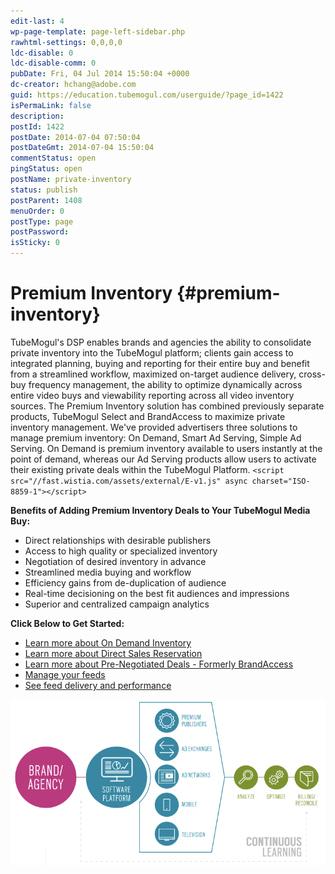 ```yaml
---
edit-last: 4
wp-page-template: page-left-sidebar.php
rawhtml-settings: 0,0,0,0
ldc-disable: 0
ldc-disable-comm: 0
pubDate: Fri, 04 Jul 2014 15:50:04 +0000
dc-creator: hchang@adobe.com
guid: https://education.tubemogul.com/userguide/?page_id=1422
isPermaLink: false
description: 
postId: 1422
postDate: 2014-07-04 07:50:04
postDateGmt: 2014-07-04 15:50:04
commentStatus: open
pingStatus: open
postName: private-inventory
status: publish
postParent: 1408
menuOrder: 0
postType: page
postPassword: 
isSticky: 0
---
```


# Premium Inventory {#premium-inventory}

TubeMogul's DSP enables brands and agencies the ability to consolidate private inventory into the TubeMogul platform; clients gain access to integrated planning, buying and reporting for their entire buy and benefit from a streamlined workflow, maximized on-target audience delivery, cross-buy frequency management, the ability to optimize dynamically across entire video buys and viewability reporting across all video inventory sources. The Premium Inventory&nbsp;solution has combined previously separate products, TubeMogul Select and BrandAccess to maximize private inventory management. We've&nbsp;provided advertisers three solutions to manage premium inventory: On Demand, Smart Ad Serving, Simple Ad Serving. On Demand is premium inventory available to users instantly at the point of demand, whereas our Ad Serving products allow users to activate their existing private deals within the TubeMogul Platform.
`<script src="//fast.wistia.com/assets/external/E-v1.js" async charset="ISO-8859-1"></script>`   

**Benefits of Adding Premium Inventory Deals to Your TubeMogul Media Buy:&nbsp;**

* Direct relationships with desirable publishers
* Access to high&nbsp;quality or specialized inventory
* Negotiation of desired inventory in advance
* Streamlined media buying and workflow
* Efficiency gains from de-duplication of audience
* Real-time decisioning on the best fit audiences and impressions
* Superior and centralized campaign analytics

**Click Below to Get Started:&nbsp;**

* [Learn more about On Demand Inventory](private-inventory/on-demand-inventory.md)
* [Learn more about Direct Sales Reservation](https://education.tubemogul.com/user-guide/planning/private-inventory/direct-sales-reservation/)
* [Learn more about Pre-Negotiated Deals - Formerly BrandAccess](private-inventory/brandaccess.md)
* [Manage your feeds](/user-guide/planning/private-inventory/brandaccess/feed-management)
* [See feed delivery and performance](/user-guide/planning/private-inventory/brandaccess/feeds-reporting/)

[ ![imagea](assets/imagea.png)](assets/imagea.png) 